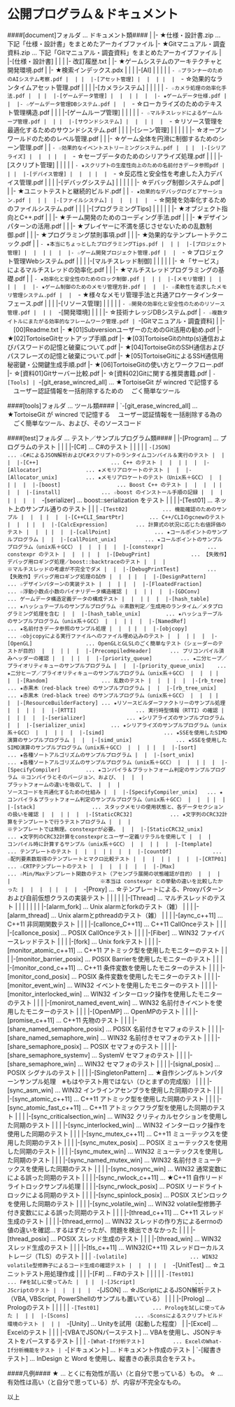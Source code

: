 公開プログラム＆ドキュメント
======

####[document]フォルダ ... ドキュメント類####
     |
     |- ★仕様・設計書.zip             ... 下記「仕様・設計書」をまとめたアーカイブファイル
     |- ★Gitマニュアル・調査資料.zip  ... 下記「Gitマニュアル・調査資料」をまとめたアーカイブファイル
     |
     |-[仕様・設計書]
     |  |
     |  |-   改訂履歴.txt
     |  |- ★ゲームシステムのアーキテクチャと開発環境.pdf
     |  |- ★検索インデックス.pdx
     |  |
     |  |-[AI]
     |  |  |
     |  |  `- ☆プランナーのためのAIシステム考察.pdf
     |  |
     |  |-[アセット管理]
     |  |  |
     |  |  `- ☆効果的なランタイムアセット管理.pdf
     |  |
     |  |-[カメラシステム]
     |  |  |
     |  |  `- ☆カメラ処理の効率化手法.pdf
     |  |
     |  |-[ゲームデータ管理]
     |  |  |
     |  |  |- ★ゲームデータ仕様.pdf
     |  |  |- ☆ゲームデータ管理DBシステム.pdf
     |  |  `- ☆ローカライズのためのテキスト管理構造.pdf
     |  |
     |  |-[ゲームループ管理]
     |  |  |
     |  |  `- ☆マルチスレッドによるゲームループ管理.pdf
     |  |
     |  |-[サウンドシステム]
     |  |  |
     |  |  `- ☆リソース管理を最適化するためのサウンドシステム.pdf
     |  |
     |  |-[シーン管理]
     |  |  |
     |  |  |- ☆オープンワールドのためのレベル管理.pdf
     |  |  |- ☆ゲーム全体を円滑に制御するためのシーン管理.pdf
     |  |  `- ☆効果的なイベントストリーミングシステム.pdf
     |  |
     |  |-[シリアライズ]
     |  |  |
     |  |  `- ☆セーブデータのためのシリアライズ処理.pdf
     |  |
     |  |-[スクリプト管理]
     |  |  |
     |  |  `- ★スクリプトの生産性向上のための名前付きデータ参照pdf
     |  |
     |  |-[デバイス管理]
     |  |  |
     |  |  `- ☆反応性と安全性を考慮した入力デバイス管理.pdf
     |  |
     |  |-[デバッグシステム]
     |  |  |
     |  |  |- ☆デバッグ制御システム.pdf
     |  |  |- ★ユニットテストと継続的ビルド.pdf
     |  |  `- ★効果的なデバッグログとアサーション.pdf
     |  |
     |  |-[ファイルシステム]
     |  |  |
     |  |  `- ☆開発を効率化するためのファイルシステム.pdf
     |  |
     |  |-[プログラミングTips]
     |  |  |
     |  |  |- ★オブジェクト指向とC++.pdf
     |  |  |- ★チーム開発のためのコーディング手法.pdf
     |  |  |- ★デザインパターンの活用.pdf
     |  |  |- ★プレイヤーに不満を感じさせないための乱数制御.pdf
     |  |  |- ★プログラミング禁則事項.pdf
     |  |  |- ★効果的なテンプレートテクニック.pdf
     |  |  `- ★本当にちょっとしたプログラミングTips.pdf
     |  |
     |  |-[プロジェクト管理]
     |  |  |
     |  |  |- ☆ゲーム開発プロジェクト管理.pdf
     |  |  `- ☆プロジェクト管理Webシステム.pdf
     |  |
     |  |-[マルチスレッド制御]
     |  |  |
     |  |  |- ☆「サービス」によるマルチスレッドの効率化.pdf
     |  |  |- ★マルチスレッドプログラミングの基礎.pdf
     |  |  `- ★効率化と安全性のためのロック制御.pdf
     |  |
     |  |-[メモリ管理]
     |  |  |
     |  |  |- ★ゲーム制御のためのメモリ管理方針.pdf
     |  |  |- ☆柔軟性を追求したメモリ管理システム.pdf
     |  |  `- ★様々なメモリ管理手法と共通アロケータインターフェース.pdf
     |  |
     |  |-[リソース管理]
     |  |  |
     |  |  `- ☆開発の効率化と安全性のためのリソース管理.pdf
     |  |
     |  `-[開発環境]
     |     |
     |     |- ☆技術ナレッジDBシステム.pdf
     |     `- ☆複数タイトルにまたがる効率的なフレームワーク管理.pdf
     |
     `-[Gitマニュアル・調査資料]
        |
        |- 　[00]Readme.txt
        |- ★[01]SubversionユーザーのためのGit活用の勧め.pdf
        |- ★[02]TortoiseGitセットアップ手順.pdf
        |- ★[03]TortoiseGitのhttp(s)通信およびパスワードの記憶と破棄について.pdf
        |- ★[04]TortoiseGitのSSH通信およびパスフレーズの記憶と破棄について.pdf
        |- ★[05]TortoiseGitによるSSH通信用秘密鍵・公開鍵生成手順.pdf
        |- ★[06]TortoiseGitの使い方とワークフロー.pdf
        |- ☆[資料01]Gitサーバー比較.pdf
        |- ☆[資料02]Gitに関する推奨書籍.pdf
        |
        `- [Tools]
            |
            `-[git_erase_wincred_all] ... ★TortoiseGit が wincred で記憶する
                                          　ユーザー認証情報を一括削除するための
                                          　ごく簡単なツール

####[tools]フォルダ ... ツール類####
     |
     `-[git_erase_wincred_all]        ... ★TortoiseGit が wincred で記憶する
                                          　ユーザー認証情報を一括削除する為の
                                          　ごく簡単なツール、および、そのソースコード

####[test]フォルダ ... テスト／サンプルプログラム類####
     |
     |-[Program]                      ... プログラムのテスト
     |  |
     |  |-[C#]                        ... C#のテスト
     |  |  |
     |  |  `-[JSON]                   ... ☆C#によるJSON解析およびC#スクリプトのランタイムコンパイル＆実行のテスト
     |  |
     |  |-[C++]                       ... C++ のテスト
     |  |  |
     |  |  |-[Allocator]              ... ★メモリアロケートのテスト
     |  |  |-[Allocator_unix]         ... ★メモリアロケートのテスト（Unix系＋GCC）
     |  |  |
     |  |  |-[boost]                  ... Boost C++ のテスト
     |  |  |  |
     |  |  |  |-[install]             ... ☆boost のインストール手順の記録
     |  |  |  |
     |  |  |  `-[serializer]          ... boost::serialization をテスト
     |  |  |     |-[Test01]           ... ネット上のサンプル通りのテスト
     |  |  |     `-[Test02]           ... 機能確認のためのサンプル
     |  |  |
     |  |  |-[C++CLI_SmartPtr]        ... C++/CLIのgcnewのテスト
     |  |  |
     |  |  |-[CalcExpression]         ... 計算式の状況に応じた右値評価のテスト
     |  |  |
     |  |  |-[callPoint]              ... ★コールポイントのサンプルプログラム
     |  |  |-[callPoint_unix]         ... ★コールポイントのサンプルプログラム（unix系＋GCC）
     |  |  |
     |  |  |-[constexpr]              ... constexpr のテスト
     |  |  |
     |  |  |-[DebugPrint]             ... 【失敗作】デバッグ用ロギング処理／boost::backtraceのテスト
     |  |  |                              ※マルチスレッドの考慮が不完全でダメ
     |  |  |-[DebugPrintTest]         ... 【失敗作】デバッグ用ロギング処理の試作
     |  |  |
     |  |  |-[DesignPattern]          ... ☆デザインパターンの実装テスト
     |  |  |
     |  |  |-[FloatedFraction]        ... ☆浮動小数点小数のバイナリデータ構造確認
     |  |  |
     |  |  |-[GDConv]                 ... ゲームデータ構造定義データの構成テスト
     |  |  |
     |  |  |-[hash_table]             ... ★ハッシュテーブルのサンプルプログラム ※素数判定／生成用のランタイム／メタプログラミング処理を含む
     |  |  |-[hash_table_unix]        ... ★ハッシュテーブルのサンプルプログラム（unix系＋GCC）
     |  |  |
     |  |  |-[NamedRef]               ... ★名前付きデータ参照のサンプル処理
     |  |  |
     |  |  |-[objcopy]                ... ☆objcopyによる実行ファイルへのファイル埋め込みのテスト
     |  |  |
     |  |  |-[OpenGL]                 ... OpenGLとGLSLのごく簡単なテスト（シェーダーのテストが目的）
     |  |  |
     |  |  |-[PrecompiledHeader]      ... プリコンパイル済みヘッダーの確認
     |  |  |
     |  |  |-[priority_queue]         ... ★二分ヒープ／プライオリティキューのサンプルプログラム
     |  |  |-[priority_queue_unix]    ... ★二分ヒープ／プライオリティキューのサンプルプログラム（unix系＋GCC）
     |  |  |
     |  |  |-[Random]                 ... 乱数のテスト
     |  |  |
     |  |  |-[rb_tree]                ... ★赤黒木（red-black tree）のサンプルプログラム
     |  |  |-[rb_tree_unix]           ... ★赤黒木（red-black tree）のサンプルプログラム（unix系＋GCC）
     |  |  |
     |  |  |-[ResourceBuilderFactory] ... ★リソースビルダーファクトリーのサンプル処理
     |  |  |
     |  |  |-[RTTI]                   ... 実行時型情報（RTTI）の確認
     |  |  |
     |  |  |-[serializer]             ... ★シリアライズのサンプルプログラム
     |  |  |-[serializer_unix]        ... ★シリアライズのサンプルプログラム（unix系＋GCC）
     |  |  |
     |  |  |-[simd]                   ... ★SSEを使用したSIMD演算のサンプルプログラム
     |  |  |-[simd_unix]              ... ★SSEを使用したSIMD演算のサンプルプログラム（unix系＋GCC）
     |  |  |
     |  |  |-[sort]                   ... ★各種ソートアルゴリズムのサンプルプログラム
     |  |  |-[sort_unix]              ... ★各種ソートアルゴリズムのサンプルプログラム（unix系＋GCC）
     |  |  |
     |  |  |-[SpecifyCompiler]        ... ★コンパイラ＆プラットフォーム判定のサンプルプログラム ※コンパイラとそのバージョン、および、
     |  |  |                                                                                       プラットフォームの違いを吸収して、
     |  |  |                                                                                       ソースコードを共通化するための仕組み
     |  |  |-[SpecifyCompiler_unix]   ... ★コンパイラ＆プラットフォーム判定のサンプルプログラム（unix系＋GCC）
     |  |  |
     |  |  |-[stack]                  ... スタックメモリの使用状態と、各データセクションの扱いを確認
     |  |  |
     |  |  |-[StaticCRC32]            ... ★文字列のCRC32計算をテンプレートで行うテストプログラム
     |  |  |                              　※テンプレートでは無理。constexprが必要。
     |  |  |-[StaticCRC32_unix]       ... ★文字列のCRC32計算をconstexprとユーザー定義リテラルを使用して
     |  |  |                              　コンパイル時に計算するサンプル（unix系＋GCC）
     |  |  |
     |  |  |-[template]               ... テンプレートのテスト
     |  |  |  |
     |  |  |  |-[countOf]             ... ☆配列要素数取得のテンプレートとマクロ比較テスト
     |  |  |  |
     |  |  |  |-[CRTP01]              ... ☆CRTPテンプレートのテスト
     |  |  |  |
     |  |  |  |-[Max]                 ... ☆Min/Maxテンプレート関数のテスト（アセンブラ展開の状態確認が目的）
     |  |  |  |                           　※本当は constexpr との挙動の違いを比較したかった
     |  |  |  |
     |  |  |  `-[Proxy]               ... ☆テンプレートによる、Proxyパターンおよび自前仮想クラスの実装テスト
     |  |  |
     |  |  |-[Thread]                 ... マルチスレッドのテスト
     |  |  |  |
     |  |  |  |-[alarm_fork]                  ... Unix alarmとforkのテスト（雑）
     |  |  |  |-[alarm_thread]                ... Unix alarmとpthreadのテスト（雑）
     |  |  |  |-[aync_c++11]                  ... C++11 非同期関数テスト
     |  |  |  |-[callonce_C++11]              ... C++11 CallOnceテスト
     |  |  |  |-[callonce_posix]              ... POSIX CallOnceテスト
     |  |  |  |-[Fiber]                       ... WIN32 ファイバースレッドテスト
     |  |  |  |-[fork]                        ... Unix forkテスト
     |  |  |  |-[monitor_atomic_c++11]        ... C++11 アトミック型を使用したモニターのテスト
     |  |  |  |-[monitor_barrier_posix]       ... POSIX Barrierを使用したモニターのテスト
     |  |  |  |-[monitor_cond_c++11]          ... C++11 条件変数を使用したモニターのテスト
     |  |  |  |-[monitor_cond_posix]          ... POSIX 条件変数を使用したモニターのテスト
     |  |  |  |-[monitor_event_win]           ... WIN32 イベントを使用したモニターのテスト
     |  |  |  |-[monitor_interlocked_win]     ... WIN32 インターロック操作を使用したモニターのテスト
     |  |  |  |-[monirot_named_event_win]     ... WIN32 名前付きイベントを使用したモニターのテスト
     |  |  |  |-[OpenMP]                      ... OpenMPのテスト
     |  |  |  |-[promise_c++11]               ... C++11 先物のテスト
     |  |  |  |-[share_named_semaphore_posix] ... POSIX 名前付きセマフォのテスト
     |  |  |  |-[share_named_semaphore_win]   ... WIN32 名前付きセマフォのテスト
     |  |  |  |-[share_semaphore_posix]       ... POSIX セマフォのテスト
     |  |  |  |-[share_semaphore_systemv]     ... SystemV セマフォのテスト
     |  |  |  |-[share_semaphore_win]         ... WIN32 セマフォのテスト
     |  |  |  |-[signal_posix]                ... POSIX シグナルのテスト
     |  |  |  |-[SingletonPattern]            ... ★自作シングルトンパターンサンプル処理　※もはやテスト用ではない（ひとまずの完成版）
     |  |  |  |-[sync_asm_win]                ... WIN32 インラインアセンブラを使用した同期のテスト
     |  |  |  |-[sync_atomic_c++11]           ... C++11 アトミック型を使用した同期のテスト
     |  |  |  |-[sync_atomic_fast_c++11]      ... C++11 アトミックフラグ型を使用した同期のテスト
     |  |  |  |-[sync_criticalsection_win]    ... WIN32 クリティカルセクションを使用した同期のテスト
     |  |  |  |-[sync_interlocked_win]        ... WIN32 インターロック操作を使用した同期のテスト
     |  |  |  |-[sync_mutex_c++11]            ... C++11 ミューテックスを使用した同期のテスト
     |  |  |  |-[sync_mutex_posix]            ... POSIX ミューテックスを使用した同期のテスト
     |  |  |  |-[sync_mutex_win]              ... WIN32 ミューテックスを使用した同期のテスト
     |  |  |  |-[sync_named_mutex_win]        ... WIN32 名前付きミューテックスを使用した同期のテスト
     |  |  |  |-[sync_nosync_win]             ... WIN32 通常変数にによる誤った同期のテスト
     |  |  |  |-[sync_rwlock_c++11]           ... ★C++11 自作リードライトロックサンプル処理
     |  |  |  |-[sync_rwlock_posix]           ... POSIX リードライトロックによる同期のテスト
     |  |  |  |-[sync_spinlock_posix]         ... POSIX スピンロックを使用した同期のテスト
     |  |  |  |-[sync_volatile_win]           ... WIN32 volatile型修飾子付き変数にによる誤った同期のテスト
     |  |  |  |-[thread_c++11]                ... C++11 スレッド生成のテスト
     |  |  |  |-[thread_errno]                ... WIN32 スレッドの作り方によるerrnoの値の違いを確認...するはずだったが、問題を検出できなかった
     |  |  |  |-[thread_posix]                ... POSIX スレッド生成のテスト
     |  |  |  |-[thread_win]                  ... WIN32 スレッド生成のテスト
     |  |  |  |-[tls_c++11]                   ... WIN32(C++11) スレッドローカルストレージ（TLS）のテスト
     |  |  |  `-[volatile]                    ... WIN32 volatile型修飾子によるコード生成の確認テスト
     |  |  |
     |  |  `-[UnitTest]               ... ☆ユニットテスト用処理作成
     |  |
     |  |-[F#]                        ... F#のテスト
     |  |  |
     |  |  `-[Test01]                 ... F#を試しに使ってみた
     |  |
     |  |-[JScript]                   ... JScriptのテスト
     |  |  |
     |  |  `-[JSON]                   ... ☆JScriptによるJSON解析テスト（VBA, VBScript, PowerShellのサンプルも置いている）
     |  |
     |  |-[Prolog]                    ... Prologのテスト
     |  |  |
     |  |  `-[Test01]                 ... Prologを試しに使ってみた
     |  |
     |  |-[Scons]                     ... ☆Sconsによるスクリプトビルド環境のテスト
     |  |
     |  `-[Unity]                     ... Unityを試用（起動した程度）
     |
     |-[Excel]                        ... Excelのテスト
     |  |
     |  |-[VBAでJSONパーステスト]     ... VBAを使用し、JSONテキストをパースするテスト
     |  |
     |  `-[What-If分析テスト]         ... ExcelのWhat-If分析機能をテスト
     |
     `-[ドキュメント]                 ... ドキュメント作成のテスト
        |
        `-[縦書きテスト]              ... InDesign と Word を使用し、縦書きの表示具合をテスト。

####凡例####
    ★ ... とくに有効性が高い（と自分で思っている）もの。
    ☆ ... 有効性は高い（と自分で思っている）が、内容が不完全なもの。

以上
